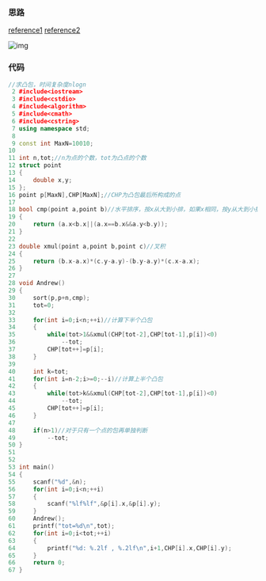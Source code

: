 ### 思路
[reference1](https://www.cnblogs.com/l1l1/p/9432876.html)
[reference2](https://blog.csdn.net/peng0614/article/details/81193484?utm_medium=distribute.pc_relevant_t0.none-task-blog-BlogCommendFromMachineLearnPai2-1.channel_param&depth_1-utm_source=distribute.pc_relevant_t0.none-task-blog-BlogCommendFromMachineLearnPai2-1.channel_param)

![img](https://img-blog.csdn.net/20180724214441773?watermark/2/text/aHR0cHM6Ly9ibG9nLmNzZG4ubmV0L3BlbmcwNjE0/font/5a6L5L2T/fontsize/400/fill/I0JBQkFCMA==/dissolve/70)

### 代码
~~~ c++
//求凸包，时间复杂度nlogn
 2 #include<iostream>
 3 #include<cstdio>
 4 #include<algorithm>
 5 #include<cmath>
 6 #include<cstring>
 7 using namespace std;
 8 
 9 const int MaxN=10010;
10 
11 int n,tot;//n为点的个数，tot为凸点的个数
12 struct point
13 {
14     double x,y;
15 };
16 point p[MaxN],CHP[MaxN];//CHP为凸包最后所构成的点
17 
18 bool cmp(point a,point b)//水平排序，按x从大到小排，如果x相同，按y从大到小排序
19 {
20     return (a.x<b.x||(a.x==b.x&&a.y<b.y));
21 }
22 
23 double xmul(point a,point b,point c)//叉积
24 {
25     return (b.x-a.x)*(c.y-a.y)-(b.y-a.y)*(c.x-a.x);
26 }
27 
28 void Andrew()
29 {
30     sort(p,p+n,cmp);
31     tot=0;
32 
33     for(int i=0;i<n;++i)//计算下半个凸包
34     {
35         while(tot>1&&xmul(CHP[tot-2],CHP[tot-1],p[i])<0)
36             --tot;
37         CHP[tot++]=p[i];
38     }
39 
40     int k=tot;
41     for(int i=n-2;i>=0;--i)//计算上半个凸包
42     {
43         while(tot>k&&xmul(CHP[tot-2],CHP[tot-1],p[i])<0)
44             --tot;
45         CHP[tot++]=p[i];
46     }
47 
48     if(n>1)//对于只有一个点的包再单独判断
49         --tot;
50 }
51 
52 
53 int main()
54 {
55     scanf("%d",&n);
56     for(int i=0;i<n;++i)
57     {
58         scanf("%lf%lf",&p[i].x,&p[i].y);
59     }
60     Andrew();
61     printf("tot=%d\n",tot);
62     for(int i=0;i<tot;++i)
63     {
64         printf("%d: %.2lf , %.2lf\n",i+1,CHP[i].x,CHP[i].y);
65     }
66     return 0;
67 }
